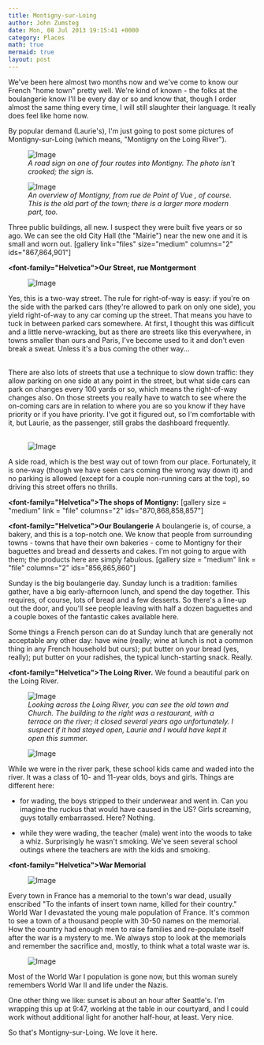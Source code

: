 ```yaml
---
title: Montigny-sur-Loing
author: John Zumsteg
date: Mon, 08 Jul 2013 19:15:41 +0000
category: Places
math: true
mermaid: true
layout: post
---
```

We've been here almost two months now and we've come to know our French "home town" pretty well. We're kind of known - the folks at the boulangerie know I'll be every day or so and know that, though I order almost the same thing every time, I will still slaughter their language. It really does feel like home now.

By popular demand (Laurie's), I'm just going to post some pictures of Montigny-sur-Loing (which means, "Montigny on the Loing River").

<figure>
	<img src="{{"/assets/images/2013/07/MG_7680.jpg" | prepend: site.baseurl | prepend: site.url }}" alt="Image" />
	<figcaption><em>A road sign on one of four routes into Montigny. The photo isn't crooked; the sign is.</em></figcaption>
</figure>



<figure>
	<img src="{{"/assets/images/2013/07/MG_7688.jpg" | prepend: site.baseurl | prepend: site.url }}" alt="Image" />
	<figcaption><em>An overview of Montigny, from rue de Point of Vue , of course. This is the old part of the town; there is a larger more modern part, too.</em></figcaption>
</figure>



Three public buildings, all new. I suspect they were built five years or so ago. We can see the old City Hall (the "Mairie") near the new one and it is small and worn out.
[gallery link="files" size="medium" columns="2" ids="867,864,901"]

<b><font-family="Helvetica">Our Street, rue Montgermont</b>

<figure>
	<img src="{{"/assets/images/2013/07/MG_7612.jpg" | prepend: site.baseurl | prepend: site.url }}" alt="Image" />
	<figcaption></figcaption>
</figure>


Yes, this is a two-way street. The rule for right-of-way is easy: if you're on the side with the parked cars (they're allowed to park on only one side), you yield right-of-way to any car coming up the street. That means you have to tuck in between parked cars somewhere. At first, I thought this was difficult and a little nerve-wracking, but as there are streets like this everywhere, in towns smaller than ours and Paris, I've become used to it and don't even break a sweat. Unless it's a bus coming the other way...

<br>There are also lots of streets that use a technique to slow down traffic: they allow parking on one side at any point in the street, but what side cars can park on changes every 100 yards or so, which means the right-of-way changes also. On those streets you really have to watch to see where the on-coming cars are in relation to where you are so you know if they have priority or if you have priority. I've got it figured out, so I'm comfortable with it, but Laurie, as the passenger, still grabs the dashboard frequently.<br><br>
<figure>
	<img src="{{"/assets/images/2013/07/MG_7610.jpg" | prepend: site.baseurl | prepend: site.url }}" alt="Image" />
	<figcaption></figcaption>
</figure>


A side road, which is the best way out of town from our place. Fortunately, it is one-way (though we have seen cars coming the wrong way down it) and no parking is allowed (except for a couple non-running cars at the top), so driving this street offers no thrills.


<b><font-family="Helvetica">The shops of Montigny:</b>
[gallery size = "medium" link = "file" columns="2" ids="870,868,858,857"]

<b><font-family="Helvetica">Our Boulangerie</b>
A boulangerie is, of course, a bakery, and this is a top-notch one. We know that people from surrounding towns - towns that have their own bakeries - come to Montigny for their baguettes and bread and desserts and cakes. I'm not going to argue with them; the products here are simply fabulous.
[gallery size = "medium" link = "file" columns="2" ids="856,865,860"]

Sunday is the big boulangerie day. Sunday lunch is a tradition: families gather, have a big early-afternoon lunch, and spend the day together. This requires, of course, lots of bread and a few desserts. So there's a line-up out the door, and you'll see people leaving with half a dozen baguettes and a couple boxes of the fantastic cakes available here. 

Some things a French person can do at Sunday lunch that are generally not acceptable any other day: have wine (really; wine at lunch is not a common thing in any French household but ours); put butter on your bread (yes, really); put butter on your radishes, the typical lunch-starting snack. Really.

<b><font-family="Helvetica">The Loing River.</b>
We found a beautiful park on the Loing River.
<figure>
	<img src="{{"/assets/images/2013/07/MG_76721.jpg" | prepend: site.baseurl | prepend: site.url }}" alt="Image" />
	<figcaption><em>Looking across the Loing River, you can see the old town and Church. The building to the right was a restaurant, with a terrace on the river; it closed several years ago unfortunately. I suspect if it had stayed open, Laurie and I would have kept it open this summer.</em></figcaption>
</figure>



<figure>
	<img src="{{"/assets/images/2013/07/MG_7678.jpg" | prepend: site.baseurl | prepend: site.url }}" alt="Image" />
	<figcaption></figcaption>
</figure>


While we were in the river park, these school kids came and waded into the river. It was a class of 10- and 11-year olds, boys and girls. Things are different here:

- for wading, the boys stripped to their underwear and went in. Can you imagine the ruckus that would have caused in the US? Girls screaming, guys totally embarrassed. Here? Nothing.

- while they were wading, the teacher (male) went into the woods to take a whiz. Surprisingly he wasn't smoking. We've seen several school outings where the teachers are with the kids and smoking. 

<b><font-family="Helvetica">War Memorial</B>
<figure>
	<img src="{{"/assets/images/2013/07/MG_7662.jpg" | prepend: site.baseurl | prepend: site.url }}" alt="Image" />
	<figcaption></figcaption>
</figure>


Every town in France has a memorial to the town's war dead, usually enscribed "To the infants of insert town name, killed for their country." World War I devastated the young male population of France. It's common to see a town of a thousand people with 30-50 names on the memorial. How the country had enough men to raise families and re-populate itself after the war is a mystery to me. We always stop to look at the memorials and remember the sacrifice and, mostly, to think what a total waste war is.
<figure>
	<img src="{{"/assets/images/2013/07/MG_7682.jpg" | prepend: site.baseurl | prepend: site.url }}" alt="Image" />
	<figcaption></figcaption>
</figure>


Most of the World War I population is gone now, but this woman surely remembers World War II and life under the Nazis.

One other thing we like: sunset is about an hour after Seattle's. I'm wrapping this up at 9:47, working at the table in our courtyard, and I could work without additional light for another half-hour, at least. Very nice.

So that's Montigny-sur-Loing. We love it here. 
